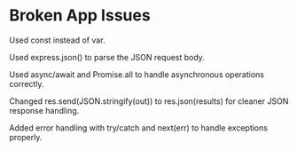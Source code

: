 # Broken App Issues

Used const instead of var.

Used express.json() to parse the JSON request body.

Used async/await and Promise.all to handle asynchronous operations correctly.

Changed res.send(JSON.stringify(out)) to res.json(results) for cleaner JSON response handling.

Added error handling with try/catch and next(err) to handle exceptions properly.
